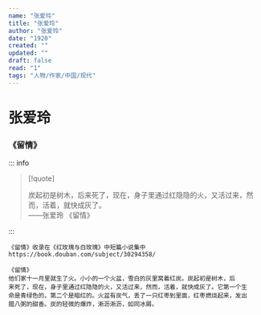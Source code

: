 ```yaml
---
name: "张爱玲"
title: "张爱玲"
author: "张爱玲"
date: "1920"
created: ""
updated: ""
draft: false
read: "1"
tags: "人物/作家/中国/现代"
---
```


# 张爱玲

### 《留情》

::: info

> [!quote]
>
> 炭起初是树木，后来死了，现在，身子里通过红隐隐的火，又活过来，然而，活着，就快成灰了。  
> ——张爱玲 《留情》

:::

```
《留情》收录在《红玫瑰与白玫瑰》中短篇小说集中
https://book.douban.com/subject/30294358/

《留情》
他们家十一月里就生了火。小小的一个火盆，雪白的灰里窝着红炭。炭起初是树木，后
来死了，现在，身子里通过红隐隐的火，又活过来，然而，活着，就快成灰了。它第一个生
命是青绿色的，第二个是暗红的。火盆有炭气，丢了一只红枣到里面，红枣燃烧起来，发出
腊八粥的甜香。炭的轻微的爆炸，淅沥淅沥，如同冰屑。
```
